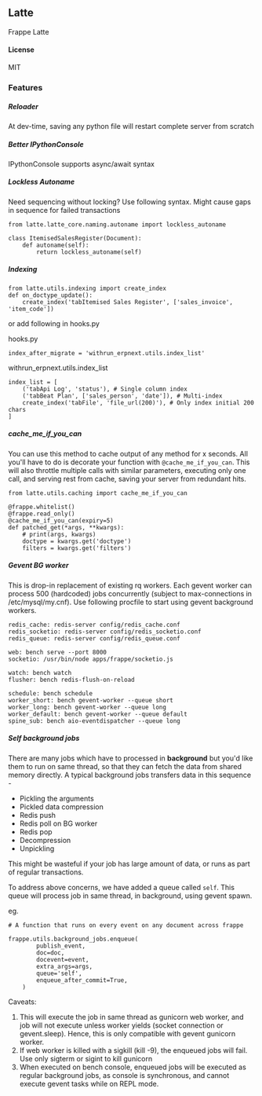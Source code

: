 ## Latte

Frappe Latte

#### License

MIT

### Features

##### Reloader
At dev-time, saving any python file will restart complete server from scratch

##### Better IPythonConsole
IPythonConsole supports async/await syntax

##### Lockless Autoname
Need sequencing without locking? Use following syntax. Might cause gaps in sequence for failed transactions
```
from latte.latte_core.naming.autoname import lockless_autoname

class ItemisedSalesRegister(Document):
	def autoname(self):
		return lockless_autoname(self)

```

##### Indexing
```
from latte.utils.indexing import create_index
def on_doctype_update():
	create_index('tabItemised Sales Register', ['sales_invoice', 'item_code'])
```
or add following in hooks.py

hooks.py
```
index_after_migrate = 'withrun_erpnext.utils.index_list'
```

withrun_erpnext.utils.index_list
```
index_list = [
    ('tabApi Log', 'status'), # Single column index
    ('tabBeat Plan', ['sales_person', 'date']), # Multi-index
    create_index('tabFile', 'file_url(200)'), # Only index initial 200 chars
]
```


##### cache_me_if_you_can
You can use this method to cache output of any method for x seconds. All you'll have to do is decorate your function with `@cache_me_if_you_can`.
This will also throttle multiple calls with similar parameters, executing only one call, and serving rest from cache, saving your server from redundant hits.
```
from latte.utils.caching import cache_me_if_you_can

@frappe.whitelist()
@frappe.read_only()
@cache_me_if_you_can(expiry=5)
def patched_get(*args, **kwargs):
    # print(args, kwargs)
    doctype = kwargs.get('doctype')
    filters = kwargs.get('filters')
```

##### Gevent BG worker
This is drop-in replacement of existing rq workers. Each gevent worker can process 500 (hardcoded) jobs concurrently (subject to max-connections in /etc/mysql/my.cnf). Use following procfile to start using gevent background workers.
```
redis_cache: redis-server config/redis_cache.conf
redis_socketio: redis-server config/redis_socketio.conf
redis_queue: redis-server config/redis_queue.conf

web: bench serve --port 8000
socketio: /usr/bin/node apps/frappe/socketio.js

watch: bench watch
flusher: bench redis-flush-on-reload

schedule: bench schedule
worker_short: bench gevent-worker --queue short
worker_long: bench gevent-worker --queue long
worker_default: bench gevent-worker --queue default
spine_sub: bench aio-eventdispatcher --queue long
```

##### Self background jobs
There are many jobs which have to processed in **background** but you'd like them to run on same thread, so that they can fetch the data from shared memory directly.
A typical background jobs transfers data in this sequence -
*  Pickling the arguments
*  Pickled data compression
*  Redis push
*  Redis poll on BG worker
*  Redis pop
*  Decompression
*  Unpickling

This might be wasteful if your job has large amount of data, or runs as part of regular transactions.

To address above concerns, we have added a queue called `self`. This queue will process job in same thread, in background, using gevent spawn.

eg.
```
# A function that runs on every event on any document across frappe

frappe.utils.background_jobs.enqueue(
        publish_event,
        doc=doc,
        docevent=event,
        extra_args=args,
        queue='self',
        enqueue_after_commit=True,
    )
```

Caveats:
1.  This will execute the job in same thread as gunicorn web worker, and job will not execute unless worker yields (socket connection or gevent.sleep). Hence, this is only compatible with gevent gunicorn worker.
2.  If web worker is killed with a sigkill (kill -9), the enqueued jobs will fail. Use only sigterm or sigint to kill gunicorn
3.  When executed on bench console, enqueued jobs will be executed as regular background jobs, as console is synchronous, and cannot execute gevent tasks while on REPL mode.